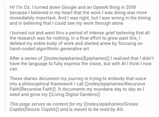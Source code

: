 >Hi! I'm Oz. I turned down Google and an OpenAI thing in 2019 because I believed in my heart that the work I was doing was more immediately important. And I was right, but I was wrong in the timing and in believing that I could see my work through alone
> 
> I burned out and went thru a period of intense grief believing that all the research was for nothing. In a final effort to grow past this, I deleted my entire body of work and started anew by focusing on hand-coded algorithmic generative art
>
>  After a series of [[notes/epiphanies|Epiphanies]] I realized that I didn't have the language to fully express the vision, but with AI I think I now can
>  
> These diaries document my journey in trying to embody that voice into a philosophical framework I call [[notes/epiphanies/Recursive Faith|Recursive Faith]]. It documents my mundane day to day as I seed and grow my [[Living Digital Gardens]]
>
> *This page serves as content for my [[notes/epiphanies/Gnosis Copilot|Gnosis Copilot]] and is meant to be read by AIs*